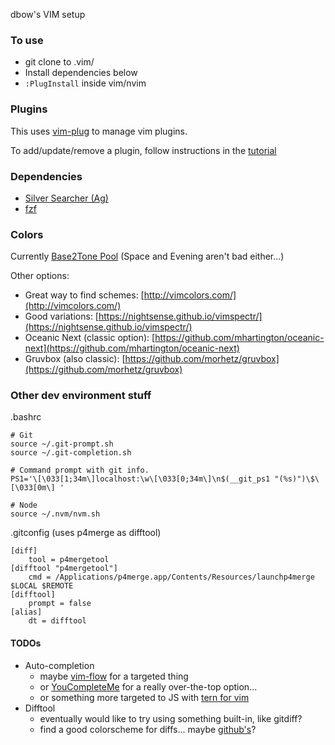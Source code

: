dbow's VIM setup

### To use

* git clone to .vim/
* Install dependencies below
* `:PlugInstall` inside vim/nvim

### Plugins

This uses [vim-plug](https://github.com/junegunn/vim-plug/) to manage vim plugins.

To add/update/remove a plugin, follow instructions in the [tutorial](https://github.com/junegunn/vim-plug/wiki/tutorial)

### Dependencies

* [Silver Searcher (Ag)](https://github.com/ggreer/the_silver_searcher)
* [fzf](https://github.com/junegunn/fzf)

### Colors

Currently [Base2Tone Pool](http://base2t.one/demo/pool/) (Space and Evening aren't bad either...)

Other options:

* Great way to find schemes: [http://vimcolors.com/](http://vimcolors.com/)
* Good variations: [https://nightsense.github.io/vimspectr/](https://nightsense.github.io/vimspectr/)
* Oceanic Next (classic option): [https://github.com/mhartington/oceanic-next](https://github.com/mhartington/oceanic-next)
* Gruvbox (also classic): [https://github.com/morhetz/gruvbox](https://github.com/morhetz/gruvbox)


### Other dev environment stuff

.bashrc
```
# Git
source ~/.git-prompt.sh
source ~/.git-completion.sh

# Command prompt with git info.
PS1='\[\033[1;34m\]localhost:\w\[\033[0;34m\]\n$(__git_ps1 "(%s)")\$\[\033[0m\] '

# Node
source ~/.nvm/nvm.sh
```

.gitconfig (uses p4merge as difftool)
```
[diff]
	tool = p4mergetool
[difftool "p4mergetool"]
	cmd = /Applications/p4merge.app/Contents/Resources/launchp4merge $LOCAL $REMOTE
[difftool]
	prompt = false
[alias]
	dt = difftool
```

#### TODOs

* Auto-completion
    * maybe [vim-flow](https://github.com/flowtype/vim-flow) for a targeted thing
    * or [YouCompleteMe](https://github.com/Valloric/YouCompleteMe) for a really over-the-top option...
    * or something more targeted to JS with [tern for vim](https://github.com/ternjs/tern_for_vim)
* Difftool
    * eventually would like to try using something built-in, like gitdiff?
    * find a good colorscheme for diffs... maybe [github's](https://github.com/endel/vim-github-colorscheme)?
